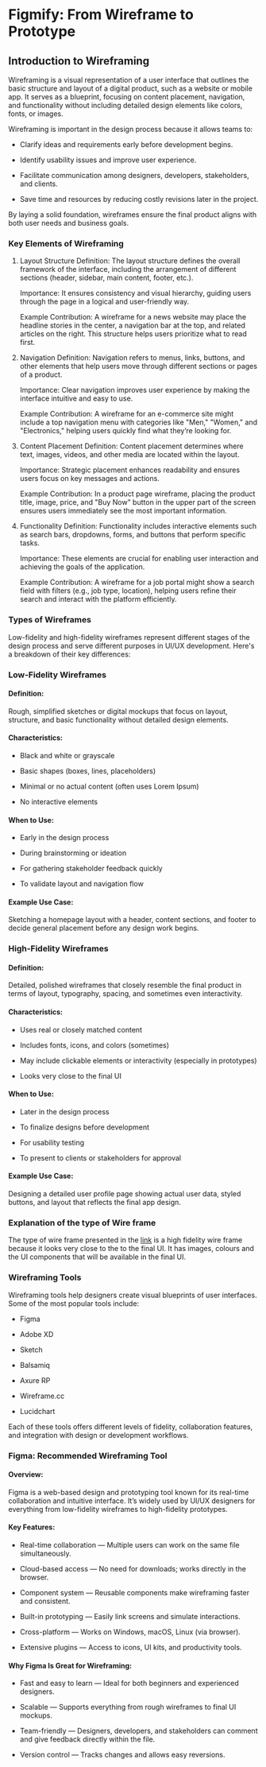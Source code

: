 # Figmify: From Wireframe to Prototype

## Introduction to Wireframing

Wireframing is a visual representation of a user interface that outlines the basic structure and layout of a digital product, such as a website or mobile app. It serves as a blueprint, focusing on content placement, navigation, and functionality without including detailed design elements like colors, fonts, or images.

Wireframing is important in the design process because it allows teams to:

- Clarify ideas and requirements early before development begins.

- Identify usability issues and improve user experience.

- Facilitate communication among designers, developers, stakeholders, and clients.

- Save time and resources by reducing costly revisions later in the project.

By laying a solid foundation, wireframes ensure the final product aligns with both user needs and business goals.

### Key Elements of Wireframing

1. Layout Structure
   Definition:
   The layout structure defines the overall framework of the interface, including the arrangement of different sections (header, sidebar, main content, footer, etc.).

   Importance:
   It ensures consistency and visual hierarchy, guiding users through the page in a logical and user-friendly way.

   Example Contribution:
   A wireframe for a news website may place the headline stories in the center, a navigation bar at the top, and related articles on the right. This structure helps users prioritize what to read first.

2. Navigation
   Definition:
   Navigation refers to menus, links, buttons, and other elements that help users move through different sections or pages of a product.

   Importance:
   Clear navigation improves user experience by making the interface intuitive and easy to use.

   Example Contribution:
   A wireframe for an e-commerce site might include a top navigation menu with categories like "Men," "Women," and "Electronics," helping users quickly find what they’re looking for.

3. Content Placement
   Definition:
   Content placement determines where text, images, videos, and other media are located within the layout.

   Importance:
   Strategic placement enhances readability and ensures users focus on key messages and actions.

   Example Contribution:
   In a product page wireframe, placing the product title, image, price, and "Buy Now" button in the upper part of the screen ensures users immediately see the most important information.

4. Functionality
   Definition:
   Functionality includes interactive elements such as search bars, dropdowns, forms, and buttons that perform specific tasks.

   Importance:
   These elements are crucial for enabling user interaction and achieving the goals of the application.

   Example Contribution:
   A wireframe for a job portal might show a search field with filters (e.g., job type, location), helping users refine their search and interact with the platform efficiently.

### Types of Wireframes

Low-fidelity and high-fidelity wireframes represent different stages of the design process and serve different purposes in UI/UX development. Here's a breakdown of their key differences:

### Low-Fidelity Wireframes

#### Definition:

Rough, simplified sketches or digital mockups that focus on layout, structure, and basic functionality without detailed design elements.

#### Characteristics:

- Black and white or grayscale

- Basic shapes (boxes, lines, placeholders)

- Minimal or no actual content (often uses Lorem Ipsum)

- No interactive elements

#### When to Use:

- Early in the design process

- During brainstorming or ideation

- For gathering stakeholder feedback quickly

- To validate layout and navigation flow

#### Example Use Case:

Sketching a homepage layout with a header, content sections, and footer to decide general placement before any design work begins.

### High-Fidelity Wireframes

#### Definition:

Detailed, polished wireframes that closely resemble the final product in terms of layout, typography, spacing, and sometimes even interactivity.

#### Characteristics:

- Uses real or closely matched content

- Includes fonts, icons, and colors (sometimes)

- May include clickable elements or interactivity (especially in prototypes)

- Looks very close to the final UI

#### When to Use:

- Later in the design process

- To finalize designs before development

- For usability testing

- To present to clients or stakeholders for approval

#### Example Use Case:

Designing a detailed user profile page showing actual user data, styled buttons, and layout that reflects the final app design.

### Explanation of the type of Wire frame

The type of wire frame presented in the [link](https://savanna.alxafrica.com/rltoken/HnTbrzrJX1IfPIxugo8Uvw) is a high fidelity wire frame because it looks very close to the
to the final UI. It has images, colours and the UI components that will be available in the final UI.

### Wireframing Tools

Wireframing tools help designers create visual blueprints of user interfaces. Some of the most popular tools include:

- Figma

- Adobe XD

- Sketch

- Balsamiq

- Axure RP

- Wireframe.cc

- Lucidchart

Each of these tools offers different levels of fidelity, collaboration features, and integration with design or development workflows.

### Figma: Recommended Wireframing Tool

#### Overview:

Figma is a web-based design and prototyping tool known for its real-time collaboration and intuitive interface. It’s widely used by UI/UX designers for everything from low-fidelity wireframes to high-fidelity prototypes.

#### Key Features:

- Real-time collaboration — Multiple users can work on the same file simultaneously.

- Cloud-based access — No need for downloads; works directly in the browser.

- Component system — Reusable components make wireframing faster and consistent.

- Built-in prototyping — Easily link screens and simulate interactions.

- Cross-platform — Works on Windows, macOS, Linux (via browser).

- Extensive plugins — Access to icons, UI kits, and productivity tools.

#### Why Figma Is Great for Wireframing:

- Fast and easy to learn — Ideal for both beginners and experienced designers.

- Scalable — Supports everything from rough wireframes to final UI mockups.

- Team-friendly — Designers, developers, and stakeholders can comment and give feedback directly within the file.

- Version control — Tracks changes and allows easy reversions.
